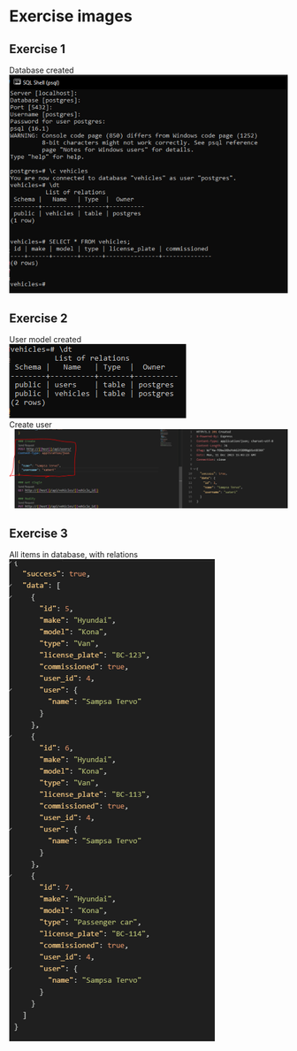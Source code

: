 # Exercise images


## Exercise 1
Database created  
![1](Exercise-Images/Ex01.png)  

## Exercise 2
User model created  
![2](Exercise-Images/Ex02a.png)  
Create user  
![2](Exercise-Images/Ex02b.png)  
## Exercise 3
All items in database, with relations    
![3](Exercise-Images/Ex03.png)   


